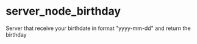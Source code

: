 # server_node_birthday
Server that receive your birthdate in format "yyyy-mm-dd" and return the birthday
